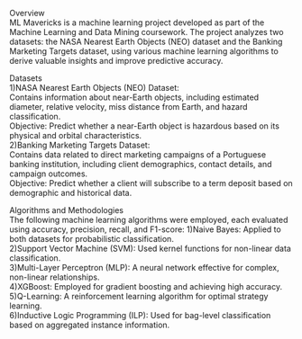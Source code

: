 Overview <br/>
ML Mavericks is a machine learning project developed as part of the Machine Learning and Data Mining coursework. The project analyzes two datasets: the NASA Nearest Earth Objects (NEO) dataset and the Banking Marketing Targets dataset, using various machine learning algorithms to derive valuable insights and improve predictive accuracy.

Datasets<br/>
1)NASA Nearest Earth Objects (NEO) Dataset:<br/>
Contains information about near-Earth objects, including estimated diameter, relative velocity, miss distance from Earth, and hazard classification.<br/>
Objective: Predict whether a near-Earth object is hazardous based on its physical and orbital characteristics.<br/>
2)Banking Marketing Targets Dataset: <br/>
Contains data related to direct marketing campaigns of a Portuguese banking institution, including client demographics, contact details, and campaign outcomes.<br/>
Objective: Predict whether a client will subscribe to a term deposit based on demographic and historical data.

Algorithms and Methodologies<br/>
The following machine learning algorithms were employed, each evaluated using accuracy, precision, recall, and F1-score:
1)Naive Bayes: Applied to both datasets for probabilistic classification.<br/>
2)Support Vector Machine (SVM): Used kernel functions for non-linear data classification.<br/>
3)Multi-Layer Perceptron (MLP): A neural network effective for complex, non-linear relationships.<br/>
4)XGBoost: Employed for gradient boosting and achieving high accuracy.<br/>
5)Q-Learning: A reinforcement learning algorithm for optimal strategy learning.<br/>
6)Inductive Logic Programming (ILP): Used for bag-level classification based on aggregated instance information.
